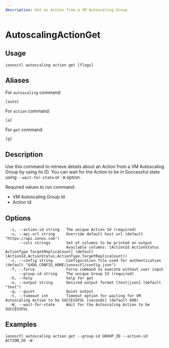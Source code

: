 ```yaml
---
description: Get an Action from a VM Autoscaling Group
---
```


# AutoscalingActionGet

## Usage

```text
ionosctl autoscaling action get [flags]
```

## Aliases

For `autoscaling` command:

```text
[auto]
```

For `action` command:

```text
[a]
```

For `get` command:

```text
[g]
```

## Description

Use this command to retrieve details about an Action from a VM Autoscaling Group by using its ID. You can wait for the Action to be in Successful state using `--wait-for-state` or `-W` option.

Required values to run command:

* VM Autoscaling Group Id
* Action Id

## Options

```text
  -i, --action-id string   The unique Action Id (required)
  -u, --api-url string     Override default host url (default "https://api.ionos.com")
      --cols strings       Set of columns to be printed on output 
                           Available columns: [ActionId ActionStatus ActionType TargetReplicaCount] (default [ActionId,ActionStatus,ActionType,TargetReplicaCount])
  -c, --config string      Configuration file used for authentication (default "$XDG_CONFIG_HOME/ionosctl/config.json")
  -f, --force              Force command to execute without user input
      --group-id string    The unique Group Id (required)
  -h, --help               help for get
  -o, --output string      Desired output format [text|json] (default "text")
  -q, --quiet              Quiet output
  -t, --timeout int        Timeout option for waiting for VM Autoscaling Action to be SUCCESSFUL [seconds] (default 600)
  -W, --wait-for-state     Wait for the Autoscaling Action to be SUCCESSFUL
```

## Examples

```text
ionosctl autoscaling action get --group-id GROUP_ID --action-id ACTION_ID -W
```

